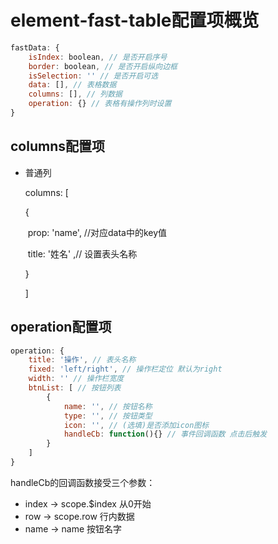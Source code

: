 # element-fast-table配置项概览

```js
fastData: {
    isIndex: boolean, // 是否开启序号
    border: boolean, // 是否开启纵向边框
    isSelection: '' // 是否开启可选
    data: [], // 表格数据
    columns: [], // 列数据
    operation: {} // 表格有操作列时设置
}
```

## columns配置项

+ 普通列

  columns: [

   {

  ​	 prop: 'name', //对应data中的key值

  ​	 title: '姓名' ,// 设置表头名称

   }

  ]

## operation配置项

```js
operation: {
    title: '操作', // 表头名称
    fixed: 'left/right', // 操作栏定位 默认为right
    width: '' // 操作栏宽度
    btnList: [ // 按钮列表
        {
            name: '', // 按钮名称
        	type: '', // 按钮类型
            icon: '', // (选填)是否添加icon图标
            handleCb: function(){} // 事件回调函数 点击后触发
        }
    ]
}
```

handleCb的回调函数接受三个参数：

+ index -> scope.$index  从0开始
+ row -> scope.row 行内数据
+ name -> name 按钮名字